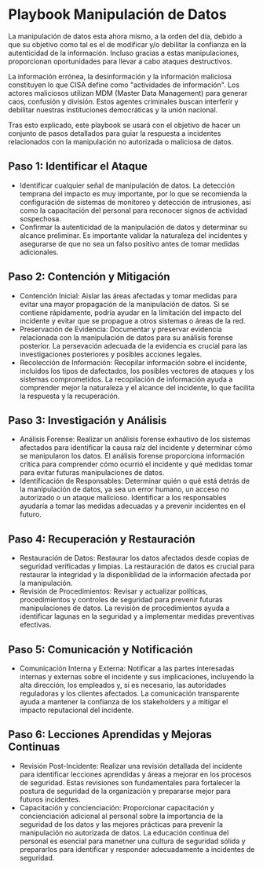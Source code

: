 # Playbook Manipulación de Datos

La manipulación de datos esta ahora mismo, a la orden del día, debido a que su objetivo como tal es el de modificar y/o debilitar la confianza en la autenticidad de la información.
Incluso gracias a estas manipulaciones, proporcionan oportunidades para llevar a cabo ataques destructivos. 

La información errónea, la desinformación y la información maliciosa constituyen lo que CISA define como "actividades de información". Los actores maliciosos utilizan MDM (Master Data Management) para generar caos, confusión y división. Estos agentes criminales buscan interferir y debilitar nuestras instituciones democráticas y la unión nacional.

Tras esto explicado, este playbook se usará con el objetivo de hacer un conjunto de pasos detallados para guiar la respuesta a incidentes relacionados con la manipulación no autorizada o maliciosa de datos.

## Paso 1: Identificar el Ataque
* Identificar cualquier señal de manipulación de datos. La detección temprana del impacto es muy importante, por lo que se recomienda la configuración de sistemas de monitoreo y detección de intrusiones, 
así como la capacitación del personal para reconocer signos de actividad sospechosa.
* Confirmar la autenticidad de la manipulación de datos y determinar su alcance preliminar. Es importante validar la naturaleza del incidentes y asegurarse de que no sea un falso positivo antes de tomar medidas adicionales.

## Paso 2: Contención y Mitigación
* Contención Inicial: Aislar las áreas afectadas y tomar medidas para evitar una mayor propagación de la manipulación de datos. Si se contiene rápidamente, podría ayudar en la limitación del impacto del incidente y evitar que se propague a otros sistemas o áreas de la red.
* Preservación de Evidencia: Documentar y preservar evidencia relacionada con la manipulación de datos para su análisis forense posterior. La persevación adecuada de la evidencia es crucial para las investigaciones posteriores y posibles acciones legales.
* Recolección de Información: Recopilar información sobre el incidente, incluidos los tipos de dafectados, los posibles vectores de ataques y los sistemas comprometidos. La recopilación de información ayuda a comprender mejor la naturaleza y el alcance del incidente, lo que facilita la respuesta y la recuperación.

## Paso 3: Investigación y Análisis
* Análisis Forense: Realizar un análisis forense exhautivo de los sistemas afectados para identificar la causa raíz del incidente y determinar cómo se manipularon los datos. El análisis forense proporciona información crítica para comprender
cómo ocurrió el incidente y qué medidas tomar para evitar futuras manipulaciones de datos.
* Identificación de Responsables: Determinar quién o qué está detrás de la manipulación de datos, ya sea un error humano, un acceso no autorizado o un ataque malicioso. Identificar a los responsables ayudaría a tomar las medidas adecuadas y a prevenir incidentes en el futuro.

## Paso 4: Recuperación y Restauración
* Restauración de Datos: Restaurar los datos afectados desde copias de seguridad verificadas y limpias. La restauración de datos es crucial para restaurar la integridad y la disponiblidad de la información afectada por la manipulación. 
* Revisión de Procedimientos: Revisar y actualizar políticas, procedimientos y controles de seguridad para prevenir futuras manipulaciones de datos. La revisión de procedimientos ayuda a identificar lagunas en la seguridad y a implementar medidas preventivas efectivas.

## Paso 5: Comunicación y Notificación 
* Comunicación Interna y Externa: Notificar a las partes interesadas internas y externas sobre el incidente y sus implicaciones, incluyendo la alta dirección, los empleados y, si es necesario, las autoridades reguladoras y los clientes afectados. La comunicación transparente ayuda a mantener la confianza de los stakeholders y a mitigar el impacto reputacional del incidente.

## Paso 6: Lecciones Aprendidas y Mejoras Continuas
* Revisión Post-Incidente: Realizar una revisión detallada del incidente para identificar lecciones aprendidas y áreas a mejorar en los procesos de seguridad. Estas revisiones son fundamentales para fortalecer la postura de seguridad de la organización y prepararse mejor para futuros incidentes.
* Capacitación y concienciación: Proporcionar capacitación y concienciación adicional al personal sobre la importancia de la seguridad de los datos y las mejores prácticas para prevenir la manipulación no autorizada de datos. La educación continua del personal es esencial para manetner una cultura de seguridad sólida y prepararlos para identificar y responder adecuadamente a incidentes de seguridad.
